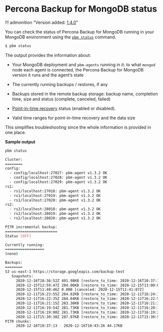 # Percona Backup for MongoDB status

!!! admonition "Version added: [1.4.0](../release-notes/1.4.0.md)"

You can check the status of Percona Backup for MongoDB running in your MongoDB environment using the [`pbm status`](../reference/pbm-commands.md#pbm-status) command.

```sh
$ pbm status
```

The output provides the information about:

* Your MongoDB deployment and `pbm-agents` running in it: to what `mongod` node each agent is connected, the Percona Backup for MongoDB version it runs and the agent’s state

* The currently running backups / restores, if any

* Backups stored in the remote backup storage: backup name, completion time, size and status (complete, canceled, failed)

* [Point-in-time recovery](../features/point-in-time-recovery.md) status (enabled or disabled).

* Valid time ranges for point-in-time recovery and the data size

This simplifies troubleshooting since the whole information is provided in one place.

**Sample output**

```sh
pbm status

Cluster:
========
config:
  - config/localhost:27027: pbm-agent v1.3.2 OK
  - config/localhost:27028: pbm-agent v1.3.2 OK
  - config/localhost:27029: pbm-agent v1.3.2 OK
rs1:
  - rs1/localhost:27018: pbm-agent v1.3.2 OK
  - rs1/localhost:27019: pbm-agent v1.3.2 OK
  - rs1/localhost:27020: pbm-agent v1.3.2 OK
rs2:
  - rs2/localhost:28018: pbm-agent v1.3.2 OK
  - rs2/localhost:28019: pbm-agent v1.3.2 OK
  - rs2/localhost:28020: pbm-agent v1.3.2 OK

PITR incremental backup:
========================
Status [OFF]

Currently running:
==================
(none)

Backups:
========
S3 us-east-1 https://storage.googleapis.com/backup-test
   Snapshots:
     2020-12-16T10:36:52Z 491.98KB [restore_to_time: 2020-12-16T10:37:13Z]
     2020-12-15T12:59:47Z 284.06KB [restore_to_time: 2020-12-15T13:00:08Z]
     2020-12-15T11:40:46Z 0.00B [canceled: 2020-12-15T11:41:07Z]
     2020-12-11T16:23:55Z 284.82KB [restore_to_time: 2020-12-11T16:24:16Z]
     2020-12-11T16:22:35Z 284.04KB [restore_to_time: 2020-12-11T16:22:56Z]
     2020-12-11T16:21:15Z 283.36KB [restore_to_time: 2020-12-11T16:21:36Z]
     2020-12-11T16:19:54Z 281.73KB [restore_to_time: 2020-12-11T16:20:15Z]
     2020-12-11T16:19:00Z 281.73KB [restore_to_time: 2020-12-11T16:19:21Z]
     2020-12-11T15:30:38Z 287.07KB [restore_to_time: 2020-12-11T15:30:59Z]
PITR chunks:
     2020-12-16T10:37:13 - 2020-12-16T10:43:26 44.17KB
```